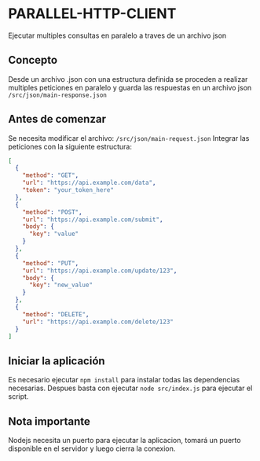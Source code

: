 # PARALLEL-HTTP-CLIENT

Ejecutar multiples consultas en paralelo a traves de un archivo json

## Concepto

Desde un archivo .json con una estructura definida se proceden a realizar multiples peticiones en paralelo y guarda las respuestas en un archivo json `/src/json/main-response.json`

## Antes de comenzar

Se necesita modificar el archivo: `/src/json/main-request.json`
Integrar las peticiones con la siguiente estructura:

```json
[
  {
    "method": "GET",
    "url": "https://api.example.com/data",
    "token": "your_token_here"
  },
  {
    "method": "POST",
    "url": "https://api.example.com/submit",
    "body": {
      "key": "value"
    }
  },
  {
    "method": "PUT",
    "url": "https://api.example.com/update/123",
    "body": {
      "key": "new_value"
    }
  },
  {
    "method": "DELETE",
    "url": "https://api.example.com/delete/123"
  }
]
```

## Iniciar la aplicación

Es necesario ejecutar `npm install` para instalar todas las dependencias necesarias.
Despues basta con ejecutar `node src/index.js` para ejecutar el script.

## Nota importante

Nodejs necesita un puerto para ejecutar la aplicacion, tomará un puerto disponible en el servidor y luego cierra la conexion.
